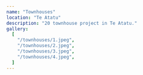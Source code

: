 ```yaml
---
name: "Townhouses"
location: "Te Atatu"
description: "20 townhouse project in Te Atatu."
gallery:
  [
    "/townhouses/1.jpeg",
    "/townhouses/2.jpeg",
    "/townhouses/3.jpeg",
    "/townhouses/4.jpeg",
  ]
---
```

